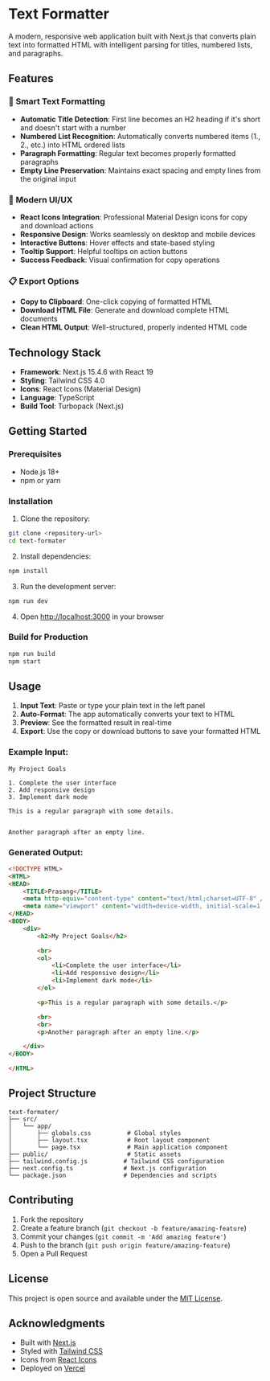 # Text Formatter

A modern, responsive web application built with Next.js that converts plain text into formatted HTML with intelligent parsing for titles, numbered lists, and paragraphs.

## Features

### 🎯 Smart Text Formatting
- **Automatic Title Detection**: First line becomes an H2 heading if it's short and doesn't start with a number
- **Numbered List Recognition**: Automatically converts numbered items (1., 2., etc.) into HTML ordered lists
- **Paragraph Formatting**: Regular text becomes properly formatted paragraphs
- **Empty Line Preservation**: Maintains exact spacing and empty lines from the original input

### 🎨 Modern UI/UX
- **React Icons Integration**: Professional Material Design icons for copy and download actions
- **Responsive Design**: Works seamlessly on desktop and mobile devices
- **Interactive Buttons**: Hover effects and state-based styling
- **Tooltip Support**: Helpful tooltips on action buttons
- **Success Feedback**: Visual confirmation for copy operations

### 📋 Export Options
- **Copy to Clipboard**: One-click copying of formatted HTML
- **Download HTML File**: Generate and download complete HTML documents
- **Clean HTML Output**: Well-structured, properly indented HTML code

## Technology Stack

- **Framework**: Next.js 15.4.6 with React 19
- **Styling**: Tailwind CSS 4.0
- **Icons**: React Icons (Material Design)
- **Language**: TypeScript
- **Build Tool**: Turbopack (Next.js)

## Getting Started

### Prerequisites
- Node.js 18+ 
- npm or yarn

### Installation

1. Clone the repository:
```bash
git clone <repository-url>
cd text-formater
```

2. Install dependencies:
```bash
npm install
```

3. Run the development server:
```bash
npm run dev
```

4. Open [http://localhost:3000](http://localhost:3000) in your browser

### Build for Production

```bash
npm run build
npm start
```

## Usage

1. **Input Text**: Paste or type your plain text in the left panel
2. **Auto-Format**: The app automatically converts your text to HTML
3. **Preview**: See the formatted result in real-time
4. **Export**: Use the copy or download buttons to save your formatted HTML

### Example Input:
```
My Project Goals

1. Complete the user interface
2. Add responsive design
3. Implement dark mode

This is a regular paragraph with some details.


Another paragraph after an empty line.
```

### Generated Output:
```html
<!DOCTYPE HTML>
<HTML>
<HEAD>
    <TITLE>Prasang</TITLE>
    <meta http-equiv="content-type" content="text/html;charset=UTF-8" />
    <meta name="viewport" content="width=device-width, initial-scale=1, maximum-scale=1">
</HEAD>
<BODY>
    <div>
        <h2>My Project Goals</h2>

        <br>
        <ol>
            <li>Complete the user interface</li>
            <li>Add responsive design</li>
            <li>Implement dark mode</li>
        </ol>

        <p>This is a regular paragraph with some details.</p>

        <br>
        <br>
        <p>Another paragraph after an empty line.</p>

    </div>
</BODY>

</HTML>
```

## Project Structure

```
text-formater/
├── src/
│   └── app/
│       ├── globals.css          # Global styles
│       ├── layout.tsx           # Root layout component
│       └── page.tsx             # Main application component
├── public/                      # Static assets
├── tailwind.config.js          # Tailwind CSS configuration
├── next.config.ts              # Next.js configuration
└── package.json                # Dependencies and scripts
```

## Contributing

1. Fork the repository
2. Create a feature branch (`git checkout -b feature/amazing-feature`)
3. Commit your changes (`git commit -m 'Add amazing feature'`)
4. Push to the branch (`git push origin feature/amazing-feature`)
5. Open a Pull Request

## License

This project is open source and available under the [MIT License](LICENSE).

## Acknowledgments

- Built with [Next.js](https://nextjs.org/)
- Styled with [Tailwind CSS](https://tailwindcss.com/)
- Icons from [React Icons](https://react-icons.github.io/react-icons/)
- Deployed on [Vercel](https://vercel.com/)
